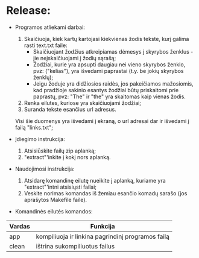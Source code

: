 # Release:
- Programos atliekami darbai:
  1) Skaičiuoja, kiek kartų kartojasi kiekvienas žodis tekste, kurį galima rasti text.txt faile:
      - Skaičiuojant žodžius atkreipiamas dėmesys į skyrybos ženklus - jie neįskaičiuojami į žodių sąrašą;
      - Žodžiai, kurie yra apsupti daugiau nei vieno skyrybos ženklo, pvz: ("kelias"), yra išvedami paprastai (t.y. be jokių skyrybos ženklų);
      - Jeigu žoduje yra didžiosios raidės, jos pakeičiamos mažosiomis, kad pradžioje sakinio esantys žodžiai būtų priskaitomi prie paprastų, pvz: "The" ir "the" yra skaitomas kaip vienas žodis.
  2) Renka eilutes, kuriose yra skaičiuojami žodžiai;
  3) Suranda tekste esančius url adresus.
  
  Visi šie duomenys yra išvedami į ekraną, o url adresai dar ir išvedami į failą "links.txt";

- Įdiegimo instrukcija:
  1) Atsisiūskite failų zip aplanką; 
  2) "extract"'inkite į kokį nors aplanką.

- Naudojimosi instrukcija:
  1) Atsidarę komandinę eilutę nueikite į aplanką, kuriame yra "extract"'intni atsisiųsti failai;
  2) Veskite norimas komandas iš žemiau esančio komadų sarašo (jos aprašytos Makefile faile).
 
- Komandinės eilutės komandos:

|Vardas     |Funkcija                                   |
|-----------|-------------------------------------------|
|app        |kompiliuoja ir linkina pagrindinį programos failą|
|clean      | ištrina sukompiliuotus failus             |
